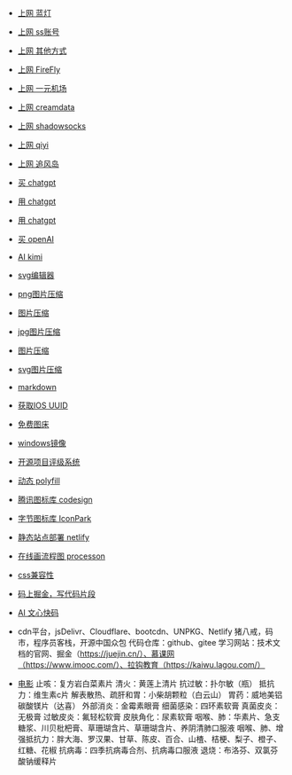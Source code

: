 ﻿- [上网 蓝灯](https://github.com/getlantern/forum)
- [上网 ss账号](https://github.com/Alvin9999/new-pac/wiki/ss%E5%85%8D%E8%B4%B9%E8%B4%A6%E5%8F%B7)
- [上网 其他方式](https://github.com/Alvin9999/new-pac/wiki)
- [上网 FireFly](https://customer-01.yhcvpn.xyz/)
- [上网 一元机场](https://一元机场.club)
- [上网 creamdata](https://www.creamdata.xyz/User/Main)
- [上网 shadowsocks](https://portal.shadowsocks.au/)
- [上网 qiyi](http://www.qiyivpn.com/)
- [上网 追风岛](https://www.gozhuifeng.club/)
- [买 chatgpt](http://shop.isving.cn/)
- [用 chatgpt](https://nengyongai.com/)
- [用 chatgpt](https://mosaic.xnewstar.com/?p=3311)
- [买 openAI](https://eylink.cn/)
- [AI kimi](https://kimi.ai)
- [svg编辑器](http://editor.method.ac/)
- [png图片压缩](https://tinypng.com/)
- [图片压缩](https://squoosh.app/)
- [jpg图片压缩](https://jpeg-optimizer.com/)
- [图片压缩](https://compressnow.com/)
- [svg图片压缩](https://jakearchibald.github.io/svgomg/?utm_source=next.36kr.com)
- [markdown](http://xianbai.me/learn-md/article/about/readme.html)
- [获取IOS UUID](http://www.pgyer.com/udid/)
- [免费图床](https://imgchr.com/)
- [windows镜像](https://msdn.itellyou.cn)
- [开源项目评级系统](https://github.com/sl1673495/notes/issues/93)
- [动态 polyfill](https://polyfill.io/v3/url-builder/)
- [腾讯图标库 codesign](https://codesign.qq.com/app/icon)
- [字节图标库 IconPark](https://iconpark.oceanengine.com/home)
- [静态站点部署 netlify](https://www.netlify.com/)
- [在线画流程图 processon](https://www.processon.com/)
- [css兼容性](https://caniuse.com/)
- [码上掘金，写代码片段](https://code.juejin.cn/)
- [AI 文心快码](https://comate.baidu.com/zh?track=ff62080518943dd8b03b2254bf3f2c344bc2d099ae396650)
- cdn平台，jsDelivr、Cloudflare、bootcdn、UNPKG、Netlify
猪八戒，码市，程序员客栈，开源中国众包
代码仓库：github、gitee
学习网站：技术文档的官网、掘金（https://juejin.cn/）、慕课网（https://www.imooc.com/）、拉钩教育（https://kaiwu.lagou.com/）

- [电影](https://github.com/88ys/website)
止咳：复方岩白菜素片
清火：黄莲上清片
抗过敏：扑尔敏（瓶）
抵抗力：维生素c片
解表散热、疏肝和胃：小柴胡颗粒（白云山）
胃药：威地美铝碳酸镁片（达喜）
外部消炎：金霉素眼膏
细菌感染：四环素软膏
真菌皮炎：无极膏
过敏皮炎：氟轻松软膏
皮肤角化：尿素软膏
咽喉、肺：华素片、急支糖浆、川贝枇杷膏、草珊瑚含片、草珊瑚含片、养阴清肺口服液
咽喉、肺、增强抵抗力：胖大海、罗汉果、甘草、陈皮、百合、山楂、桔梗、梨子、橙子、红糖、花椒
抗病毒：四季抗病毒合剂、抗病毒口服液
退烧：布洛芬、双氯芬酸钠缓释片


